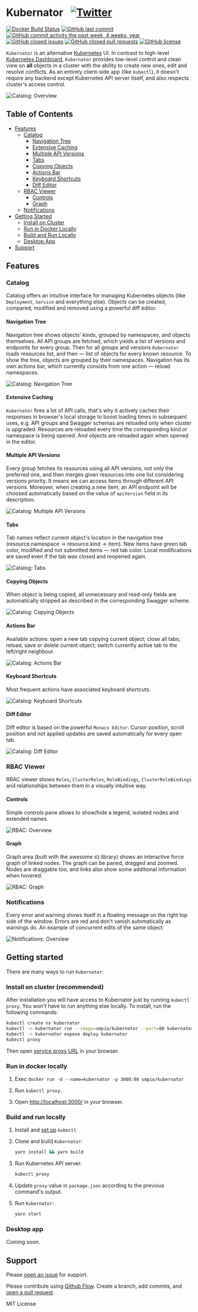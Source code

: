 # Kubernator &nbsp; [![Twitter](https://img.shields.io/twitter/url/https/github.com/smpio/kubernator.svg?style=social)](https://twitter.com/intent/tweet?text=Wow:&url=https%3A%2F%2Fgithub.com%2Fsmpio%2Fkubernator)

[![Docker Build Status](https://img.shields.io/docker/build/smpio/kubernator.svg)](https://hub.docker.com/r/smpio/kubernator/)
[![GitHub last commit](https://img.shields.io/github/last-commit/smpio/kubernator.svg)](https://github.com/smpio/kubernator)
[![GitHub commit activity the past week, 4 weeks, year](https://img.shields.io/github/commit-activity/y/smpio/kubernator.svg)](https://github.com/smpio/kubernator)
[![GitHub closed issues](https://img.shields.io/github/issues-closed/smpio/kubernator.svg)](https://github.com/smpio/kubernator)
[![GitHub closed pull requests](https://img.shields.io/github/issues-pr-closed/smpio/kubernator.svg)](https://github.com/smpio/kubernator)
[![GitHub license](https://img.shields.io/github/license/smpio/kubernator.svg)](https://github.com/smpio/kubernator/blob/master/LICENSE)

`Kubernator` is an alternative [Kubernetes](https://kubernetes.io) UI. In contrast to high-level [Kubernetes Dashboard](https://github.com/kubernetes/dashboard), `Kubernator` provides low-level control and clean view on **all** objects in a cluster with the ability to create new ones, edit and resolve conflicts. As an entirely client-side app (like `kubectl`), it doesn't require any backend except Kubernetes API server itself, and also respects cluster's access control.

![Catalog: Overview](screenshots/catalog-overview.png)

## Table of Contents

- [Features](#features)
  - [Catalog](#catalog)
    - [Navigation Tree](#navigation-tree)
    - [Extensive Caching](#extensive-caching)
    - [Multiple API Versions](#multiple-api-versions)
    - [Tabs](#tabs)
    - [Copying Objects](#copying-objects)
    - [Actions Bar](#actions-bar)
    - [Keyboard Shortcuts](#keyboard-shortcuts)
    - [Diff Editor](#diff-editor)
  - [RBAC Viewer](#rbac-viewer)
    - [Controls](#controls)
    - [Graph](#graph)
  - [Notifications](#notifications)
- [Getting Started](#getting-started)
  - [Install on Cluster](#install-on-cluster-recommended)
  - [Run in Docker Locally](#run-in-docker-locally)
  - [Build and Run Locally](#build-and-run-locally)
  - [Desktop App](#desktop-app)
- [Support](#support)

## Features

### Catalog

Catalog offers an intuitive interface for managing Kubernetes objects (like `Deployment`, `Service` and everything else). Objects can be created, compared, modified and removed using a powerful diff editor.

#### Navigation Tree

Navigation tree shows objects' kinds, grouped by namespaces, and objects themselves. All API groups are fetched, which yields a list of versions and endpoints for every group. Then for all groups and versions `Kubernator` loads resources list, and then ― list of objects for every known resource. To show the tree, objects are grouped by their namespaces. Navigation has its own actions bar, which currently consists from one action ― reload namespaces.

![Catalog: Navigation Tree](screenshots/catalog-navigation-tree.gif)

#### Extensive Caching

`Kubernator` fires a lot of API calls, that's why it actively caches their responses in browser's local storage to boost loading times in subsequent uses, e.g. API groups and Swagger schemas are reloaded only when cluster is upgraded. Resources are reloaded every time the corresponding kind or namespace is being opened. And objects are reloaded again when opened in the editor.

#### Multiple API Versions

Every group fetches its resources using all API versions, not only the preferred one, and then merges given resources into one list considering versions priority. It means we can access items through different API versions. Moreover, when creating a new item, an API endpoint will be choosed automatically based on the value of `apiVersion` field in its description.

![Catalog: Multiple API Versions](screenshots/catalog-multiple-api-versions.gif)

#### Tabs

Tab names reflect current object's location in the navigation tree (resource.namespace → resource.kind → item). New items have green tab color, modified and not submitted items ― red tab color. Local modifications are saved even if the tab was closed and reopened again.

![Catalog: Tabs](screenshots/catalog-tabs.gif)

#### Copying Objects

When object is being copied, all unnecessary and read-only fields are automatically stripped as described in the corresponding Swagger scheme.

![Catalog: Copying Objects](screenshots/catalog-copying-objects.gif)

#### Actions Bar

Available actions: open a new tab copying current object; close all tabs; reload, save or delete current object; switch currently active tab to the left/right neighbour.

![Catalog: Actions Bar](screenshots/catalog-actions-bar.gif)

#### Keyboard Shortcuts

Most frequent actions have associated keyboard shortcuts.

![Catalog: Keyboard Shortcuts](screenshots/catalog-keyboard-shortcuts.gif)

#### Diff Editor

Diff editor is based on the powerful `Monaco Editor`. Cursor position, scroll position and not applied updates are saved automatically for every open tab.

![Catalog: Diff Editor](screenshots/catalog-diff-editor.gif)

### RBAC Viewer

RBAC viewer shows `Roles`, `ClusterRoles`, `RoleBindings`, `ClusterRoleBindings` and relationships between them in a visually intuitive way.

#### Controls

Simple controls pane allows to show/hide a legend, isolated nodes and extended names.

![RBAC: Overview](screenshots/rbac-overview.png)

#### Graph

Graph area (built with the awesome `d3` library) shows an interactive force graph of linked nodes. The graph can be paned, dragged and zoomed. Nodes are draggable too, and links also show some additional information when hovered.

![RBAC: Graph](screenshots/rbac-graph.gif)

### Notifications

Every error and warning shows itself in a floating message on the right top side of the window. Errors are red and don't vanish automatically as warnings do. An example of concurrent edits of the same object:

![Notifications: Overview](screenshots/notifications-overview.gif)

## Getting started

There are many ways to run `Kubernator`:

### Install on cluster (recommended)

After installation you will have access to Kubernator just by running `kubectl proxy`. You won't have to run anything else locally. To install, run the following commands:

```sh
kubectl create ns kubernator
kubectl -n kubernator run --image=smpio/kubernator --port=80 kubernator
kubectl -n kubernator expose deploy kubernator
kubectl proxy
```

Then open [service proxy URL](http://localhost:8001/api/v1/namespaces/kubernator/services/kubernator/proxy/) in your browser.

### Run in docker locally

1. Exec `docker run -d --name=kubernator -p 3000:80 smpio/kubernator`

2. Run `kubectl proxy`.

3. Open [http://localhost:3000/](http://localhost:3000/) in your browser.

### Build and run locally

1. Install and [set up](https://kubernetes.io/docs/tasks/tools/install-kubectl/) `kubectl`  

2. Clone and build `Kubernator`:

    ```sh
    yarn install && yarn build
    ```

3. Run Kubernetes API server:

    ```sh
    kubectl proxy
    ```
4. Update `proxy` value in `package.json` according to the previous command's output.

5. Run `Kubernator`:

    ```sh
    yarn start
    ```

### Desktop app

Coming soon.

## Support

Please [open an issue](https://github.com/smpio/kubernator/issues/new) for support.

Please contribute using [Github Flow](https://guides.github.com/introduction/flow/). Create a branch, add commits, and [open a pull request](https://github.com/smpio/kubernator/compare/).

MIT License
